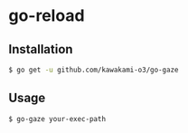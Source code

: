 # go-reload

## Installation

```bash
$ go get -u github.com/kawakami-o3/go-gaze
```

## Usage

```
$ go-gaze your-exec-path
```
